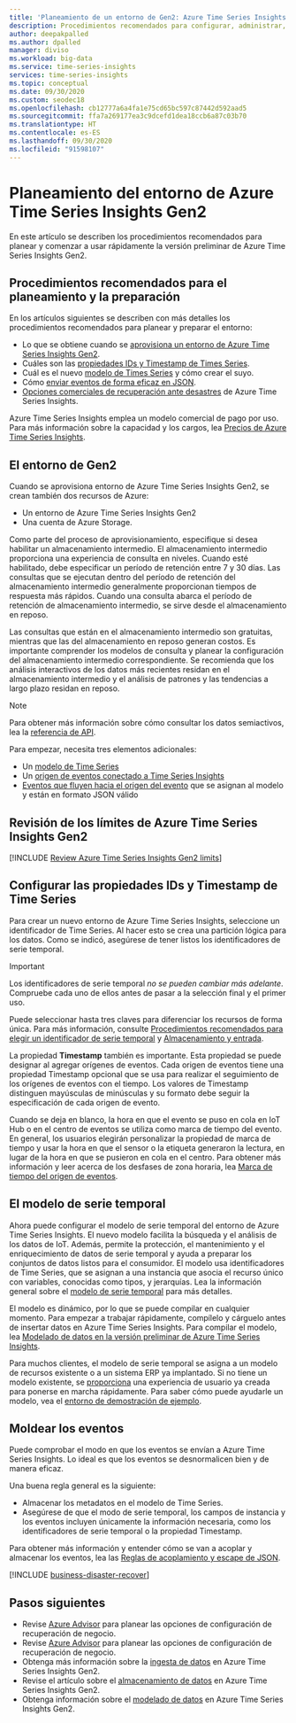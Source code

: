 ```yaml
---
title: 'Planeamiento de un entorno de Gen2: Azure Time Series Insights | Microsoft Docs'
description: Procedimientos recomendados para configurar, administrar, planear e implementar el entorno de Azure Time Series Insights Gen2.
author: deepakpalled
ms.author: dpalled
manager: diviso
ms.workload: big-data
ms.service: time-series-insights
services: time-series-insights
ms.topic: conceptual
ms.date: 09/30/2020
ms.custom: seodec18
ms.openlocfilehash: cb12777a6a4fa1e75cd65bc597c87442d592aad5
ms.sourcegitcommit: ffa7a269177ea3c9dcefd1dea18ccb6a87c03b70
ms.translationtype: HT
ms.contentlocale: es-ES
ms.lasthandoff: 09/30/2020
ms.locfileid: "91598107"
---
```

# <a name="plan-your-azure-time-series-insights-gen2-environment"></a>Planeamiento del entorno de Azure Time Series Insights Gen2

En este artículo se describen los procedimientos recomendados para planear y comenzar a usar rápidamente la versión preliminar de Azure Time Series Insights Gen2.

## <a name="best-practices-for-planning-and-preparation"></a>Procedimientos recomendados para el planeamiento y la preparación

En los artículos siguientes se describen con más detalles los procedimientos recomendados para planear y preparar el entorno:

* Lo que se obtiene cuando se [aprovisiona un entorno de Azure Time Series Insights Gen2](#the-gen2-environment).
* Cuáles son las [propiedades IDs y Timestamp de Times Series](#configure-time-series-ids-and-timestamp-properties).
* Cuál es el nuevo [modelo de Times Series](#understand-the-time-series-model) y cómo crear el suyo.
* Cómo [enviar eventos de forma eficaz en JSON](#shape-your-events).
* [Opciones comerciales de recuperación ante desastres](#business-disaster-recovery) de Azure Time Series Insights.

Azure Time Series Insights emplea un modelo comercial de pago por uso. Para más información sobre la capacidad y los cargos, lea [Precios de Azure Time Series Insights](https://azure.microsoft.com/pricing/details/time-series-insights/).

## <a name="the-gen2-environment"></a>El entorno de Gen2

Cuando se aprovisiona entorno de Azure Time Series Insights Gen2, se crean también dos recursos de Azure:

* Un entorno de Azure Time Series Insights Gen2
* Una cuenta de Azure Storage.

Como parte del proceso de aprovisionamiento, especifique si desea habilitar un almacenamiento intermedio. El almacenamiento intermedio proporciona una experiencia de consulta en niveles. Cuando esté habilitado, debe especificar un período de retención entre 7 y 30 días. Las consultas que se ejecutan dentro del período de retención del almacenamiento intermedio generalmente proporcionan tiempos de respuesta más rápidos. Cuando una consulta abarca el período de retención de almacenamiento intermedio, se sirve desde el almacenamiento en reposo.

Las consultas que están en el almacenamiento intermedio son gratuitas, mientras que las del almacenamiento en reposo generan costos. Es importante comprender los modelos de consulta y planear la configuración del almacenamiento intermedio correspondiente. Se recomienda que los análisis interactivos de los datos más recientes residan en el almacenamiento intermedio y el análisis de patrones y las tendencias a largo plazo residan en reposo.

> [!NOTE]
> Para obtener más información sobre cómo consultar los datos semiactivos, lea la [referencia de API](https://docs.microsoft.com/rest/api/time-series-insights/dataaccessgen2/query/execute#uri-parameters).

Para empezar, necesita tres elementos adicionales:

* Un [modelo de Time Series](./concepts-model-overview.md)
* Un [origen de eventos conectado a Time Series Insights](./concepts-streaming-ingestion-event-sources.md)
* [Eventos que fluyen hacia el origen del evento](./time-series-insights-send-events.md) que se asignan al modelo y están en formato JSON válido

## <a name="review-azure-time-series-insights-gen2-limits"></a>Revisión de los límites de Azure Time Series Insights Gen2

[!INCLUDE [Review Azure Time Series Insights Gen2 limits](../../includes/time-series-insights-preview-limits.md)]

## <a name="configure-time-series-ids-and-timestamp-properties"></a>Configurar las propiedades IDs y Timestamp de Time Series

Para crear un nuevo entorno de Azure Time Series Insights, seleccione un identificador de Time Series. Al hacer esto se crea una partición lógica para los datos. Como se indicó, asegúrese de tener listos los identificadores de serie temporal.

> [!IMPORTANT]
> Los identificadores de serie temporal *no se pueden cambiar más adelante*. Compruebe cada uno de ellos antes de pasar a la selección final y el primer uso.

Puede seleccionar hasta tres claves para diferenciar los recursos de forma única. Para más información, consulte [Procedimientos recomendados para elegir un identificador de serie temporal](./time-series-insights-update-how-to-id.md) y [Almacenamiento y entrada](concepts-json-flattening-escaping-rules.md).

La propiedad **Timestamp** también es importante. Esta propiedad se puede designar al agregar orígenes de eventos. Cada origen de eventos tiene una propiedad Timestamp opcional que se usa para realizar el seguimiento de los orígenes de eventos con el tiempo. Los valores de Timestamp distinguen mayúsculas de minúsculas y su formato debe seguir la especificación de cada origen de evento.

Cuando se deja en blanco, la hora en que el evento se puso en cola en IoT Hub o en el centro de eventos se utiliza como marca de tiempo del evento. En general, los usuarios elegirán personalizar la propiedad de marca de tiempo y usar la hora en que el sensor o la etiqueta generaron la lectura, en lugar de la hora en que se pusieron en cola en el centro. Para obtener más información y leer acerca de los desfases de zona horaria, lea [Marca de tiempo del origen de eventos](./concepts-streaming-ingestion-event-sources.md#event-source-timestamp).

## <a name="understand-the-time-series-model"></a>El modelo de serie temporal

Ahora puede configurar el modelo de serie temporal del entorno de Azure Time Series Insights. El nuevo modelo facilita la búsqueda y el análisis de los datos de IoT. Además, permite la protección, el mantenimiento y el enriquecimiento de datos de serie temporal y ayuda a preparar los conjuntos de datos listos para el consumidor. El modelo usa identificadores de Time Series, que se asignan a una instancia que asocia el recurso único con variables, conocidas como tipos, y jerarquías. Lea la información general sobre el [modelo de serie temporal](./concepts-model-overview.md) para más detalles.

El modelo es dinámico, por lo que se puede compilar en cualquier momento. Para empezar a trabajar rápidamente, compílelo y cárguelo antes de insertar datos en Azure Time Series Insights. Para compilar el modelo, lea [Modelado de datos en la versión preliminar de Azure Time Series Insights](/azure/time-series-insights/concepts-model-overview).

Para muchos clientes, el modelo de serie temporal se asigna a un modelo de recursos existente o a un sistema ERP ya implantado. Si no tiene un modelo existente, se [proporciona](https://github.com/Microsoft/tsiclient) una experiencia de usuario ya creada para ponerse en marcha rápidamente. Para saber cómo puede ayudarle un modelo, vea el [entorno de demostración de ejemplo](https://insights.timeseries.azure.com/preview/demo).

## <a name="shape-your-events"></a>Moldear los eventos

Puede comprobar el modo en que los eventos se envían a Azure Time Series Insights. Lo ideal es que los eventos se desnormalicen bien y de manera eficaz.

Una buena regla general es la siguiente:

* Almacenar los metadatos en el modelo de Time Series.
* Asegúrese de que el modo de serie temporal, los campos de instancia y los eventos incluyen únicamente la información necesaria, como los identificadores de serie temporal o la propiedad Timestamp.

Para obtener más información y entender cómo se van a acoplar y almacenar los eventos, lea las [Reglas de acoplamiento y escape de JSON](./concepts-json-flattening-escaping-rules.md).

[!INCLUDE [business-disaster-recover](../../includes/time-series-insights-business-recovery.md)]

## <a name="next-steps"></a>Pasos siguientes

* Revise [Azure Advisor](../advisor/advisor-overview.md) para planear las opciones de configuración de recuperación de negocio.
* Revise [Azure Advisor](../advisor/advisor-overview.md) para planear las opciones de configuración de recuperación de negocio.
* Obtenga más información sobre la [ingesta de datos](./concepts-ingestion-overview.md) en Azure Time Series Insights Gen2.
* Revise el artículo sobre el [almacenamiento de datos](./concepts-storage.md) en Azure Time Series Insights Gen2.
* Obtenga información sobre el [modelado de datos](./concepts-model-overview.md) en Azure Time Series Insights Gen2.
